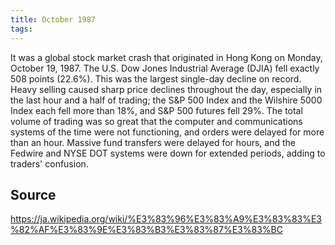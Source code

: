 ```yaml
---
title: October 1987
tags: 
---
```


It was a global stock market crash that originated in Hong Kong on Monday, October 19, 1987. The U.S. Dow Jones Industrial Average (DJIA) fell exactly 508 points (22.6%). This was the largest single-day decline on record. Heavy selling caused sharp price declines throughout the day, especially in the last hour and a half of trading; the S&P 500 Index and the Wilshire 5000 Index each fell more than 18%, and S&P 500 futures fell 29%. The total volume of trading was so great that the computer and communications systems of the time were not functioning, and orders were delayed for more than an hour. Massive fund transfers were delayed for hours, and the Fedwire and NYSE DOT systems were down for extended periods, adding to traders' confusion.

## Source
https://ja.wikipedia.org/wiki/%E3%83%96%E3%83%A9%E3%83%83%E3%82%AF%E3%83%9E%E3%83%B3%E3%83%87%E3%83%BC